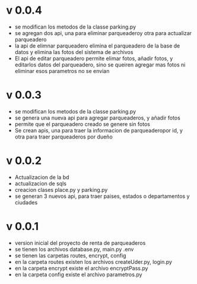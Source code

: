 # v 0.0.4
* se modifican los metodos de la classe parking.py
* se agregan dos api, una para eliminar parqueaderoy otra para actualizar parqueadero
* la api de elimnar parqueadero elimina el parqueadero de la base de datos y elimina las fotos del sistema de archivos
* El api de editar parqueadero permite elimar fotos, añadir fotos, y editarlos datos del parqueadero, sino se queiren agregar mas fotos ni eliminar esos parametros no se envian

# v 0.0.3
* se modifican los metodos de la classe parking.py
* se genera una nueva api para agregar parqueaderos, y añadir fotos
* permite que el parqueadero creado se genere sin fotos
* Se crean apis, una para traer la informacion de parqueaderopor id, y otra para traer parqueaderos por dueño

# v 0.0.2
* Actualizacion de la bd
* actualizacion de sqls
* creacion clases place.py y parking.py
* se generan 3 nuevos api, para traer paises, estados o departamentos y ciudades

# v 0.0.1
* version inicial del proyecto de renta de parqueaderos
* se tienen los archivos database.py, main.py .env
* se tienen las carpetas routes, encrypt, config
* en la carpeta routes existen los archivos createUder.py, login.py
* en la carpeta encrypt existe el archivo encryptPass.py
* en la carpeta config existe el archivo parametros.py
